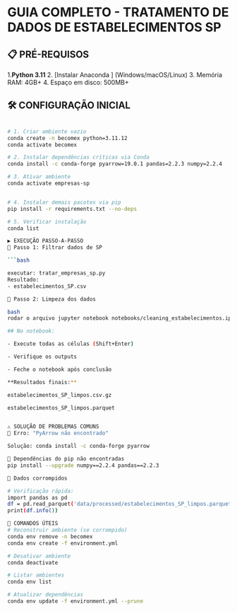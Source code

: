 #  GUIA COMPLETO - TRATAMENTO DE DADOS DE ESTABELECIMENTOS SP

## 📋 PRÉ-REQUISOS
1.**Python 3.11** 
2. [Instalar Anaconda ] (Windows/macOS/Linux)
3. Memória RAM: 4GB+
4. Espaço em disco: 500MB+

## 🛠️ CONFIGURAÇÃO INICIAL
```bash

# 1. Criar ambiente vazio
conda create -n becomex python=3.11.12
conda activate becomex

# 2. Instalar dependências críticas via Conda
conda install -c conda-forge pyarrow=19.0.1 pandas=2.2.3 numpy=2.2.4

# 3. Ativar ambiente
conda activate empresas-sp


# 4. Instalar demais pacotes via pip
pip install -r requirements.txt --no-deps

# 5. Verificar instalação
conda list

▶️ EXECUÇÃO PASSO-A-PASSO
🔵 Passo 1: Filtrar dados de SP

```bash

executar: tratar_empresas_sp.py
Resultado:
- estabelecimentos_SP.csv

🔵 Passo 2: Limpeza dos dados

bash
rodar o arquivo jupyter notebook notebooks/cleaning_estabelecimentos.ipynb

## No notebook:

- Execute todas as células (Shift+Enter)

- Verifique os outputs

- Feche o notebook após conclusão

**Resultados finais:**

estabelecimentos_SP_limpos.csv.gz

estabelecimentos_SP_limpos.parquet


⚠️ SOLUÇÃO DE PROBLEMAS COMUNS
🔴 Erro: "PyArrow não encontrado"

Solução: conda install -c conda-forge pyarrow

🔴 Dependências do pip não encontradas
pip install --upgrade numpy==2.2.4 pandas==2.2.3

🔴 Dados corrompidos

# Verificação rápida:
import pandas as pd
df = pd.read_parquet('data/processed/estabelecimentos_SP_limpos.parquet')
print(df.info())

📌 COMANDOS ÚTEIS
# Reconstruir ambiente (se corrompido)
conda env remove -n becomex
conda env create -f environment.yml

# Desativar ambiente
conda deactivate

# Listar ambientes
conda env list

# Atualizar dependências
conda env update -f environment.yml --prune